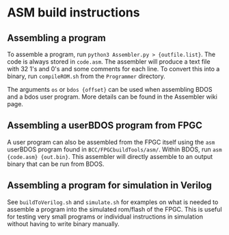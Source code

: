 # ASM build instructions

## Assembling a program

To assemble a program, run `python3 Assembler.py > {outfile.list}`. The code is always stored in `code.asm`. The assembler will produce a text file with 32 1's and 0's and some comments for each line. To convert this into a binary, run `compileROM.sh` from the `Programmer` directory.

The arguments `os` or `bdos {offset}` can be used when assembling BDOS and a bdos user program. More details can be found in the Assembler wiki page.

## Assembling a userBDOS program from FPGC

A user program can also be assembled from the FPGC itself using the `asm` userBDOS program found in `BCC/FPGCbuildTools/asm/`. Within BDOS, run `asm {code.asm} {out.bin}`. This assembler will directly assemble to an output binary that can be run from BDOS.

## Assembling a program for simulation in Verilog

See `buildToVerilog.sh` and `simulate.sh` for examples on what is needed to assemble a program into the simulated rom/flash of the FPGC. This is useful for testing very small programs or individual instructions in simulation without having to write binary manually.
